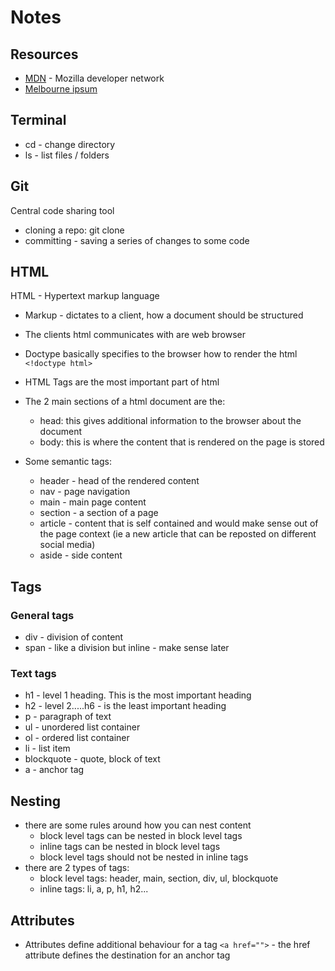 # Notes
## Resources
* [MDN](https://developer.mozilla.org/en-US/) - Mozilla developer network
* [Melbourne ipsum](http://www.melbourneipsum.com.au/)

## Terminal
* cd - change directory
* ls - list files / folders

## Git
Central code sharing tool

* cloning a repo: git clone <repository-name>
* committing - saving a series of changes to some code

## HTML
HTML - Hypertext markup language
* Markup - dictates to a client, how a document should be structured
* The clients html communicates with are web browser
* Doctype basically specifies to the browser how to render the html `<!doctype html>`
* HTML Tags are the most important part of html
* The 2 main sections of a html document are the:
  - head: this gives additional information to the browser about the document
  - body: this is where the content that is rendered on the page is stored

* Some semantic tags:
  - header - head of the rendered content
  - nav - page navigation
  - main - main page content
  - section - a section of a page
  - article - content that is self contained and would make sense out of the page context (ie a new article that can be reposted on different social media)
  - aside - side content

## Tags
### General tags
* div - division of content
* span - like a division but inline - make sense later

### Text tags
* h1 - level 1 heading. This is the most important heading
* h2 - level 2.....h6 - is the least important heading
* p - paragraph of text
* ul - unordered list container
* ol - ordered list container
* li - list item
* blockquote - quote, block of text
* a - anchor tag

## Nesting
* there are some rules around how you can nest content
  - block level tags can be nested in block level tags
  - inline tags can be nested in block level tags
  - block level tags should not be nested in inline tags
* there are 2 types of tags:
  - block level tags: header, main, section, div, ul, blockquote
  - inline tags: li, a, p, h1, h2...

## Attributes
* Attributes define additional behaviour for a tag
`<a href="">` - the href attribute defines the destination for an anchor tag
